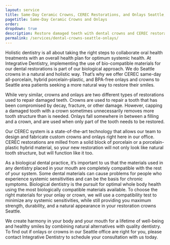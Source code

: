 ```yaml
---
layout: service
title: Same-Day Ceramic Crowns, CEREC Restorations, and Onlays Seattle, WA
pagetitle: Same-Day Ceramic Crowns and Onlays
order:
dropdown: true
description: Restore damaged teeth with dental crowns and CEREC restorations. We offer same day CEREC restorations and crowns treatment in Seattle WA. Call @ 206367-6453!
permalink: /services/dental-crowns-seattle-onlays/
---
```


Holistic dentistry is all about taking the right steps to collaborate oral health treatments with an overall health plan for optimum systemic health. At Integrative Dentistry, implementing the use of bio-compatible materials for our dental restorations is part of our biological approach. We do Seattle crowns in a natural and holistic way. That’s why we offer CEREC same-day all-porcelain, hybrid porcelain-plastic, and BPA-free onlays and crowns to Seattle area patients seeking a more natural way to restore their smiles.

While very similar, crowns and onlays are two different types of restorations used to repair damaged teeth. Crowns are used to repair a tooth that has been compromised by decay, fracture, or other damage. However, capping a damaged tooth with a crown sometimes unnecessarily removes more tooth structure than is needed. Onlays fall somewhere in between a filling and a crown, and are used when only part of the tooth needs to be restored.

Our CEREC system is a state-of-the-art technology that allows our team to design and fabricate custom crowns and onlays right here in our office. CEREC restorations are milled from a solid block of porcelain or a porcelain-plastic hybrid material, so your new restoration will not only look like natural tooth structure, but will function like it too.

As a biological dental practice, it’s important to us that the materials used in any dentistry placed in your mouth are completely compatible with the rest of your system. Some dental materials can cause problems for people who experience systemic sensitivities and can be the basis for chronic symptoms. Biological dentistry is the pursuit for optimal whole body health using the most biologically compatible materials available. To choose the right materials for your onlay or crown, we will use a compatibility test to minimize any systemic sensitivities, while still providing you maximum strength, durability, and a natural appearance in your restoration crowns Seattle.

We create harmony in your body and your mouth for a lifetime of well-being and healthy smiles by combining natural alternatives with quality dentistry. To find out if onlays or crowns in our Seattle office are right for you, please contact Integrative Dentistry to schedule your consultation with us today.
